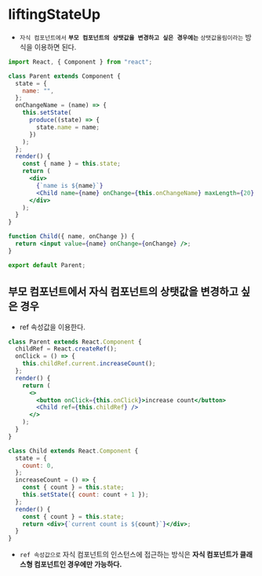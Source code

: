 # liftingStateUp

- `자식 컴포넌트에서` **`부모 컴포넌트의 상탯값을 변경하고 싶은 경우에는`** `상탯값올림이라는` 방식을 이용하면 된다.

```jsx
import React, { Component } from "react";

class Parent extends Component {
  state = {
    name: "",
  };
  onChangeName = (name) => {
    this.setState(
      produce((state) => {
        state.name = name;
      })
    );
  };
  render() {
    const { name } = this.state;
    return (
      <div>
        {`name is ${name}`}
        <Child name={name} onChange={this.onChangeName} maxLength={20} />
      </div>
    );
  }
}

function Child({ name, onChange }) {
  return <input value={name} onChange={onChange} />;
}

export default Parent;
```

## 부모 컴포넌트에서 자식 컴포넌트의 상탯값을 변경하고 싶은 경우

- ref 속성값을 이용한다.

```jsx
class Parent extends React.Component {
  childRef = React.createRef();
  onClick = () => {
    this.childRef.current.increaseCount();
  };
  render() {
    return (
      <>
        <button onClick={this.onClick}>increase count</button>
        <Child ref={this.childRef} />
      </>
    );
  }
}

class Child extends React.Component {
  state = {
    count: 0,
  };
  increaseCount = () => {
    const { count } = this.state;
    this.setState({ count: count + 1 });
  };
  render() {
    const { count } = this.state;
    return <div>{`current count is ${count}`}</div>;
  }
}
```

- `ref 속성값으로` 자식 컴포넌트의 인스턴스에 접근하는 방식은 **자식 컴포넌트가 클래스형 컴포넌트인 경우에만 가능하다.**
